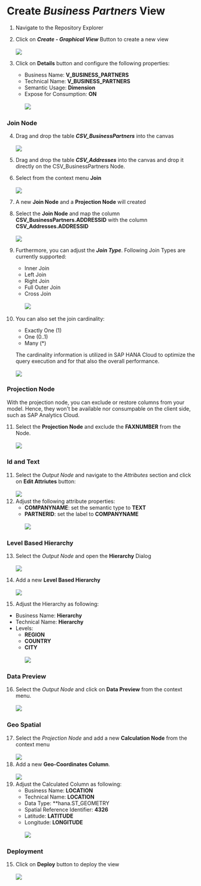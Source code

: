 
# Create <i>Business Partners</i> View

1. Navigate to the Repository Explorer
2. Click on <b><i>Create - Graphical View</i></b> Button to create a new view
  <br><br>![](/exercises/ex2/images/create_in_repository_explorer.png)

3. Click on **Details** button and configure the following properties:
    - Business Name: <b>V_BUSINESS_PARTNERS</b>
    - Technical Name: <b>V_BUSINESS_PARTNERS</b>
    - Semantic Usage: <b>Dimension</b>
    - Expose for Consumption: <b>ON</b>
   <br><br>![](/exercises/ex3/images/create_business_partner_dimension_01.png)
   

### Join Node
4. Drag and drop the table <b><i>CSV_BusinessPartners</i></b> into the canvas
  <br><br>![](/exercises/ex3/images/create_business_partner_dimension_02.png) 
5. Drag and drop the table <b><i>CSV_Addresses</i></b> into the canvas and drop it directly on the CSV_BusinessPartners Node.
6. Select from the context menu <b>Join</b>
  <br><br>![](/exercises/ex3/images/create_business_partner_dimension_03.png)

7. A new <b>Join Node</b> and a <b>Projection Node</b> will created


8. Select the <b>Join Node</b> and map the column <b>CSV_BusinessPartners.ADDRESSID</b> with the column <b>CSV_Addresses.ADDRESSID</b>
  <br><br>![](/exercises/ex3/images/create_business_partner_dimension_04.png)

9. Furthermore, you can adjust the **<i>Join Type</i>**. Following Join Types are currently supported:
    - Inner Join
    - Left Join
    - Right Join
    - Full Outer Join 
    - Cross Join
      <br><br>![](/exercises/ex3/images/create_business_partner_dimension_18.png)

10. You can also set the join cardinality:
    - Exactly One (1)
    - One (0..1)
    - Many (*)
  
    The cardinality information is utilized in SAP HANA Cloud to optimize the query execution and for that also the overall performance.
    <br><br>![](/exercises/ex3/images/create_business_partner_dimension_17.png)

### Projection Node
With the projection node, you can exclude or restore columns from your model. Hence, they won't be available nor consumpable on the client side, such as SAP Analytics Cloud. 

11. Select the **Projection Node** and exclude the **FAXNUMBER** from the Node. 
 <br><br>![](/exercises/ex3/images/create_business_partner_dimension_19.png)

  
### Id and Text
11. Select the <i>Output Node</i> and navigate to the <i>Attributes</i> section and click on <b>Edit Attriutes</b> button:
  <br><br>![](/exercises/ex3/images/create_business_partner_dimension_05.png)
12. Adjust the following attribute properties:
    - <b>COMPANYNAME</b>: set the semantic type to <b>TEXT</b>
    - <b>PARTNERID</b>: set the label to <b>COMPANYNAME</b>
  <br><br>![](/exercises/ex3/images/create_business_partner_dimension_06.png)

### Level Based Hierarchy
13. Select the *Output Node* and open the **Hierarchy** Dialog
  <br><br>![](/exercises/ex3/images/create_business_partner_dimension_07.png)
14. Add a new **Level Based Hierarchy**  
  <br>![](/exercises/ex3/images/create_business_partner_dimension_08.png)
  
15. Adjust the Hierarchy as following: 
   - Business Name: <b>Hierarchy</b>
   - Technical Name: <b>Hierarchy</b>
   - Levels: 
      - **REGION**
      - **COUNTRY**
      - **CITY**
  <br><br>![](/exercises/ex3/images/create_business_partner_dimension_09.png)
### Data Preview
16. Select the *Output Node* and click on **Data Preview** from the context menu.
  <br><br>![](/exercises/ex3/images/create_business_partner_dimension_10.png)
  
### Geo Spatial
17. Select the *Projection Node* and add a new **Calculation Node** from the context menu
  <br><br>![](/exercises/ex3/images/create_business_partner_dimension_11.png)
18. Add a new **Geo-Coordinates Column**.
  <br><br>![](/exercises/ex3/images/create_business_partner_dimension_12.png)
19. Adjust the Calculated Column as following:
    - Business Name: **LOCATION**
    - Technical Name: **LOCATION**
    - Data Type: **hana.ST_GEOMETRY
    - Spatial Reference Identifier: **4326**
    - Latitude: **LATITUDE**
    - Longitude: **LONGITUDE** 
  <br><br>![](/exercises/ex3/images/create_business_partner_dimension_13.png)

### Deployment
15. Click on <b>Deploy</b> button to deploy the view
  <br><br>![](/exercises/ex3/images/create_business_partner_dimension_15.png)
